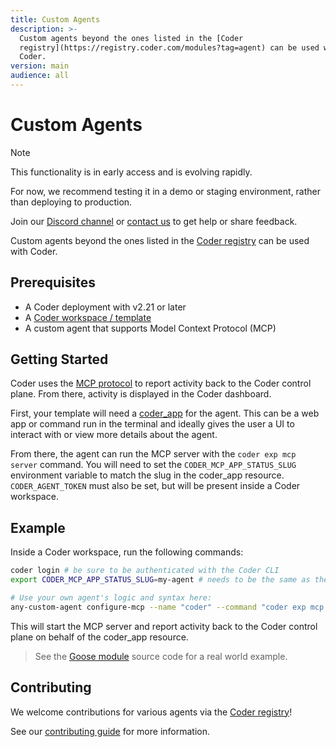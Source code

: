 ```yaml
---
title: Custom Agents
description: >-
  Custom agents beyond the ones listed in the [Coder
  registry](https://registry.coder.com/modules?tag=agent) can be used with
  Coder.
version: main
audience: all
---
```

# Custom Agents

> [!NOTE]
>
> This functionality is in early access and is evolving rapidly.
>
> For now, we recommend testing it in a demo or staging environment,
> rather than deploying to production.
>
> Join our [Discord channel](https://discord.gg/coder) or
> [contact us](https://coder.com/contact) to get help or share feedback.

Custom agents beyond the ones listed in the [Coder registry](https://registry.coder.com/modules?tag=agent) can be used with Coder.

## Prerequisites

- A Coder deployment with v2.21 or later
- A [Coder workspace / template](./create-template)
- A custom agent that supports Model Context Protocol (MCP)

## Getting Started

Coder uses the [MCP protocol](https://modelcontextprotocol.io/introduction) to report activity back to the Coder control plane. From there, activity is displayed in the Coder dashboard.

First, your template will need a [coder_app](https://registry.terraform.io/providers/coder/coder/latest/docs/resources/app) for the agent. This can be a web app or command run in the terminal and ideally gives the user a UI to interact with or view more details about the agent.

From there, the agent can run the MCP server with the `coder exp mcp server` command. You will need to set the `CODER_MCP_APP_STATUS_SLUG` environment variable to match the slug in the coder_app resource. `CODER_AGENT_TOKEN` must also be set, but will be present inside a Coder workspace.

## Example

Inside a Coder workspace, run the following commands:

```sh
coder login # be sure to be authenticated with the Coder CLI
export CODER_MCP_APP_STATUS_SLUG=my-agent # needs to be the same as the slug in the coder_app resource

# Use your own agent's logic and syntax here:
any-custom-agent configure-mcp --name "coder" --command "coder exp mcp server"
```

This will start the MCP server and report activity back to the Coder control plane on behalf of the coder_app resource.

> See the [Goose module](https://github.com/coder/modules/blob/main/goose/main.tf) source code for a real world example.

## Contributing

We welcome contributions for various agents via the [Coder registry](https://registry.coder.com/modules?tag=agent)!

See our [contributing guide](https://github.com/coder/modules/blob/main/CONTRIBUTING) for more information.
